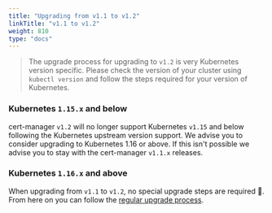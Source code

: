```yaml
---
title: "Upgrading from v1.1 to v1.2"
linkTitle: "v1.1 to v1.2"
weight: 810
type: "docs"
---
```


> The upgrade process for upgrading to `v1.2` is very Kubernetes version specific. Please check the version of your cluster using `kubectl version` and follow the steps required for your version of Kubernetes.

### Kubernetes `1.15.x` and below

cert-manager `v1.2` will no longer support Kubernetes `v1.15` and below following the Kubernetes upstream version support. We advise you to consider upgrading to Kubernetes 1.16 or above. If this isn't possible we advise you to stay with the cert-manager `v1.1.x` releases.

### Kubernetes `1.16.x` and above

When upgrading from `v1.1` to `v1.2`, no special upgrade steps are required 🎉.
From here on you can follow the [regular upgrade process](../).
